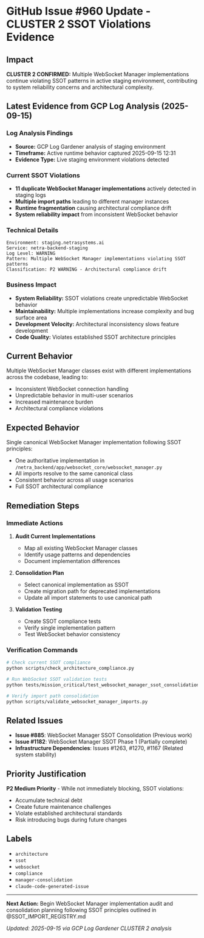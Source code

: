# GitHub Issue #960 Update - CLUSTER 2 SSOT Violations Evidence

## Impact
**CLUSTER 2 CONFIRMED:** Multiple WebSocket Manager implementations continue violating SSOT patterns in active staging environment, contributing to system reliability concerns and architectural complexity.

## Latest Evidence from GCP Log Analysis (2025-09-15)

### Log Analysis Findings
- **Source:** GCP Log Gardener analysis of staging environment
- **Timeframe:** Active runtime behavior captured 2025-09-15 12:31
- **Evidence Type:** Live staging environment violations detected

### Current SSOT Violations
- **11 duplicate WebSocket Manager implementations** actively detected in staging logs
- **Multiple import paths** leading to different manager instances
- **Runtime fragmentation** causing architectural compliance drift
- **System reliability impact** from inconsistent WebSocket behavior

### Technical Details
```
Environment: staging.netrasystems.ai
Service: netra-backend-staging
Log Level: WARNING
Pattern: Multiple WebSocket Manager implementations violating SSOT patterns
Classification: P2 WARNING - Architectural compliance drift
```

### Business Impact
- **System Reliability:** SSOT violations create unpredictable WebSocket behavior
- **Maintainability:** Multiple implementations increase complexity and bug surface area
- **Development Velocity:** Architectural inconsistency slows feature development
- **Code Quality:** Violates established SSOT architecture principles

## Current Behavior
Multiple WebSocket Manager classes exist with different implementations across the codebase, leading to:
- Inconsistent WebSocket connection handling
- Unpredictable behavior in multi-user scenarios
- Increased maintenance burden
- Architectural compliance violations

## Expected Behavior
Single canonical WebSocket Manager implementation following SSOT principles:
- One authoritative implementation in `/netra_backend/app/websocket_core/websocket_manager.py`
- All imports resolve to the same canonical class
- Consistent behavior across all usage scenarios
- Full SSOT architectural compliance

## Remediation Steps

### Immediate Actions
1. **Audit Current Implementations**
   - Map all existing WebSocket Manager classes
   - Identify usage patterns and dependencies
   - Document implementation differences

2. **Consolidation Plan**
   - Select canonical implementation as SSOT
   - Create migration path for deprecated implementations
   - Update all import statements to use canonical path

3. **Validation Testing**
   - Create SSOT compliance tests
   - Verify single implementation pattern
   - Test WebSocket behavior consistency

### Verification Commands
```bash
# Check current SSOT compliance
python scripts/check_architecture_compliance.py

# Run WebSocket SSOT validation tests
python tests/mission_critical/test_websocket_manager_ssot_consolidation.py

# Verify import path consolidation
python scripts/validate_websocket_manager_imports.py
```

## Related Issues
- **Issue #885**: WebSocket Manager SSOT Consolidation (Previous work)
- **Issue #1182**: WebSocket Manager SSOT Phase 1 (Partially complete)
- **Infrastructure Dependencies**: Issues #1263, #1270, #1167 (Related system stability)

## Priority Justification
**P2 Medium Priority** - While not immediately blocking, SSOT violations:
- Accumulate technical debt
- Create future maintenance challenges
- Violate established architectural standards
- Risk introducing bugs during future changes

## Labels
- `architecture`
- `ssot`
- `websocket`
- `compliance`
- `manager-consolidation`
- `claude-code-generated-issue`

---

**Next Action:** Begin WebSocket Manager implementation audit and consolidation planning following SSOT principles outlined in @SSOT_IMPORT_REGISTRY.md

*Updated: 2025-09-15 via GCP Log Gardener CLUSTER 2 analysis*